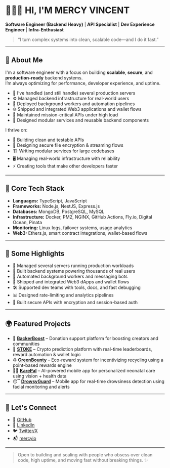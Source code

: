 # 👩🏽‍💻 HI, I'M MERCY VINCENT

**Software Engineer (Backend Heavy)** | **API Specialist** | **Dev Experience Engineer** | **Infra-Enthusiast**

> “I turn complex systems into clean, scalable code—and I do it fast.”

---

## 🚀 About Me

I'm a software engineer with a focus on building **scalable**, **secure**, and **production-ready** backend systems.  
I’m always optimizing for performance, developer experience, and uptime.

- 🧠 I’ve handled (and still handle) several production servers  
- ⚙️ Managed backend infrastructure for real-world users  
- 🔁 Deployed background workers and automation pipelines  
- 🌐 Shipped and integrated Web3 applications and wallet flows  
- 🚨 Maintained mission-critical APIs under high load  
- 🧩 Designed modular services and reusable backend components  

I thrive on:

- 🧼 Building clean and testable APIs  
- 🔐 Designing secure file encryption & streaming flows  
- 🏗️ Writing modular services for large codebases  
- 🖥️ Managing real-world infrastructure with reliability  
- ⚡ Creating tools that make other developers faster  

---

## 🧠 Core Tech Stack

- **Languages:** TypeScript, JavaScript  
- **Frameworks:** Node.js, NestJS, Express.js  
- **Databases:** MongoDB, PostgreSQL, MySQL  
- **Infrastructure:** Docker, PM2, NGINX, GitHub Actions, Fly.io, Digital Ocean, Pinata  
- **Monitoring:** Linux logs, failover systems, usage analytics  
- **Web3:** Ethers.js, smart contract integrations, wallet-based flows  

---

## 🔧 Some Highlights

- 🔌 Managed several servers running production workloads  
- 👥 Built backend systems powering thousands of real users  
- 🤖 Automated background workers and messaging bots  
- 🧱 Shipped and integrated Web3 dApps and wallet flows  
- 🛠️ Supported dev teams with tools, docs, and fast debugging  
- 📊 Designed rate-limiting and analytics pipelines  
- 🔐 Built secure APIs with encryption and session-based auth  

---

## 🌍 Featured Projects

- 💸 [**BackerBoost**](https://github.com/mercyio/cardano) – Donation support platform for boosting creators and communities 
- 🎯 [**STOKE**](https://stoke-predict.vercel.app) – Crypto prediction platform with real-time leaderboards, reward automation & wallet logic  
- ♻️ [**GreenBounty**](https://github.com/mercyio/greenBounty_Backend) – Eco-reward system for incentivizing recycling using a point-based rewards engine  
- 👶🏽 [**KarePal**](https://karepal-frontend.vercel.app) – AI-powered mobile app for personalized neonatal care using vision + health data  
- 😴 [**DrowsyGuard**](https://github.com/mercyio/drowsyGuardBackend) – Mobile app for real-time drowsiness detection using facial monitoring and alerts  

---

## 📡 Let's Connect

- 🔗 [GitHub](https://github.com/mercyio)  
- 💼 [LinkedIn](https://linkedin.com/in/mercyvincent)  
- 🐦 [Twitter/X](https://twitter.com/IMercyio)  
- 📬 [mercyio](https://mercyio-portfolio.vercel.app/)  

---

> Open to building and scaling with people who obsess over clean code, high uptime, and moving fast without breaking things. ✨
